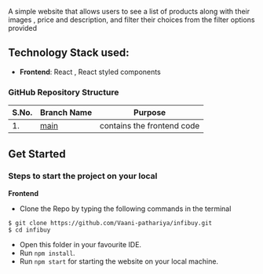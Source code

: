 
A simple website that allows users to see a list of products along with their images , price and description, and filter their choices from the filter options provided

## Technology Stack used:

- **Frontend**: React , React styled components 

### GitHub Repository Structure

| S.No. | Branch Name | Purpose |
| --------------- | --------------- | --------------- |
| 1. | [main](https://github.com/Vaani-pathariya/infibuy) | contains the frontend code  |

## Get Started
### Steps to start the project on your local

<strong>Frontend</strong>
- Clone the Repo by typing the following commands in the terminal 
```
$ git clone https://github.com/Vaani-pathariya/infibuy.git
$ cd infibuy
```
- Open this folder in your favourite IDE.  <br>
- Run `npm install`.<br>
- Run `npm start` for starting the website on your local machine.
